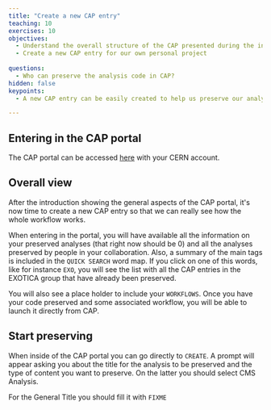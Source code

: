 ```yaml
---
title: "Create a new CAP entry"
teaching: 10
exercises: 10
objectives:
  - Understand the overall structure of the CAP presented during the introduction
  - Create a new CAP entry for our own personal project
  
questions:
  - Who can preserve the analysis code in CAP?
hidden: false
keypoints:
  - A new CAP entry can be easily created to help us preserve our analysis assets 

---
```



## Entering in the CAP portal

The CAP portal can be accessed [here](https://analysispreservation.cern.ch/) with your CERN account.

## Overall view

After the introduction showing the general aspects of the CAP portal, it's now time to create a new CAP entry so that we can really see how the whole workflow works.

When entering in the portal, you will have available all the information on your preserved analyses (that right now should be 0) and all the analyses preserved by people in your collaboration. Also, a summary of the main tags is included in the `QUICK SEARCH` word map. If you click on one of this words, like for instance `EXO`, you will see the list with all the CAP entries in the EXOTICA group that have already been preserved. 

You will also see a place holder to include your `WORKFLOWS`. Once you have your code preserved and some associated workflow, you will be able to launch it directly from CAP.

## Start preserving

When inside of the CAP portal you can go directly to `CREATE`. A prompt will appear asking you about the title for the analysis to be preserved and the type of content you want to preserve. On the latter you should select CMS Analysis. 

For the General Title you should fill it with ``FIXME``


 

